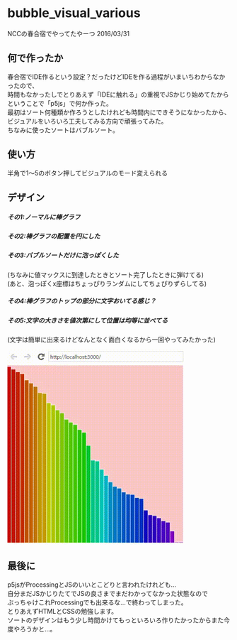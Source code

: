 # bubble_visual_various
NCCの春合宿でやってたやーつ 2016/03/31  

## 何で作ったか
春合宿でIDE作るという設定？だったけどIDEを作る過程がいまいちわからなかったので、  
時間もなかったしでとりあえず「IDEに触れる」の重視でJSかじり始めてたからということで「p5js」で何か作った。  
最初はソート何種類か作ろうとしたけれども時間内にできそうになかったから、ビジュアルをいろいろ工夫してみる方向で頑張ってみた。  
ちなみに使ったソートはバブルソート。  

## 使い方
半角で1～5のボタン押してビジュアルのモード変えられる  

## デザイン
##### その1:ノーマルに棒グラフ
##### その2:棒グラフの配置を円にした
##### その3:バブルソートだけに泡っぽくした
(ちなみに値マックスに到達したときとソート完了したときに弾けてる)  
(あと、泡っぽくx座標はちょっぴりランダムにしてちょぴりずらしてる)  
##### その4:棒グラフのトップの部分に文字おいてる感じ？
##### その5:文字の大きさを値次第にして位置は均等に並べてる
(文字は簡単に出来るけどなんとなく面白くなるから一回やってみたかった)  
  
<img src="https://github.com/wmrn/bubble_visual_various/blob/master/data/cap.gif">  

## 最後に
p5jsがProcessingとJSのいいとこどりと言われたけれども…  
自分まだJSかじりたてでJSの良さまでまだわかってなかった状態なので  
ぶっちゃけこれProcessingでも出来るな…で終わってしまった。  
とりあえずHTMLとCSSの勉強します。  
ソートのデザインはもう少し時間かけてもっといろいろ作りたかったからまた今度やろうかと…。  
